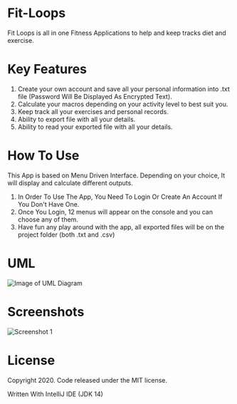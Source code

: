 # Fit-Loops
Fit Loops is all in one Fitness Applications to help and keep tracks diet and exercise.
  
# Key Features
1. Create your own account and save all your personal information into .txt file (Password Will Be Displayed As Encrypted Text). 
2. Calculate your macros depending on your activity level to best suit you.
3. Keep track all your exercises and personal records.
4. Ability to export file with all your details.
5. Ability to read your exported file with all your details.

# How To Use
This App is based on Menu Driven Interface. Depending on your choice, It will display and calculate different outputs.
1. In Order To Use The App, You Need To Login Or Create An Account If You Don't Have One.
2. Once You Login, 12 menus will appear on the console and you can choose any of them.
3. Have fun any play around with the app, all exported files will be on the project folder (both .txt and .csv)

# UML
![Image of UML Diagram](https://github.com/MiguelEmmara-ai/Fit-Loops/blob/master/screenshots/UML.png)

# Screenshots
![Screenshot 1](https://github.com/MiguelEmmara-ai/Fit-Loops/blob/master/screenshots/1.PNG)

# License
Copyright 2020. Code released under the MIT license.

Written With IntelliJ IDE (JDK 14)
